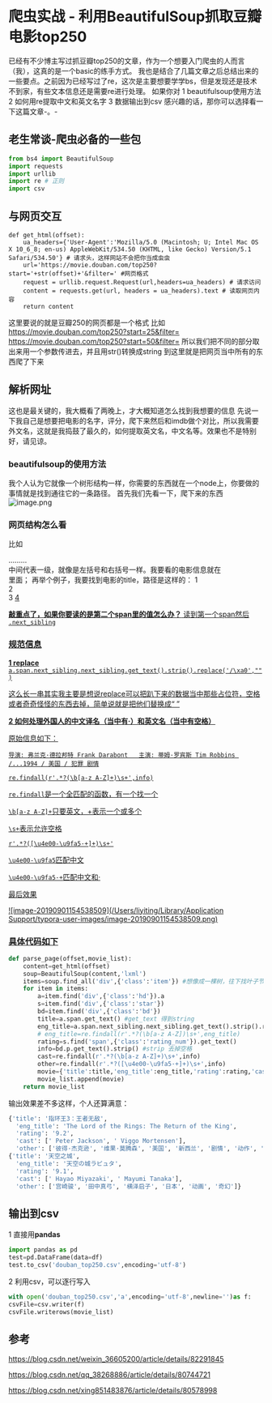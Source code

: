# 爬虫实战 - 利用BeautifulSoup抓取豆瓣电影top250

已经有不少博主写过抓豆瓣top250的文章，作为一个想要入门爬虫的人而言（我），这真的是一个basic的练手方式。
我也是结合了几篇文章之后总结出来的一些要点。之前因为已经写过了re，这次是主要想要学学bs，但是发现还是技术不到家，有些文本信息还是需要re进行处理。
如果你对
1 beautifulsoup使用方法
2 如何用re提取中文和英文名字
3 数据输出到csv
感兴趣的话，那你可以选择看一下这篇文章-。-

## 老生常谈-爬虫必备的一些包

~~~python
from bs4 import BeautifulSoup
import requests
import urllib
import re # 正则
import csv
~~~

## 与网页交互

~~~
def get_html(offset):
    ua_headers={'User-Agent':'Mozilla/5.0 (Macintosh; U; Intel Mac OS X 10_6_8; en-us) AppleWebKit/534.50 (KHTML, like Gecko) Version/5.1 Safari/534.50'} # 请求头，这样网站不会把你当成虫虫
    url='https://movie.douban.com/top250?start='+str(offset)+'&filter=' #网页格式
    request = urllib.request.Request(url,headers=ua_headers) # 请求访问
    content = requests.get(url, headers = ua_headers).text # 读取网页内容
    return content
~~~
这里要说的就是豆瓣250的网页都是一个格式
比如
https://movie.douban.com/top250?start=25&filter=
https://movie.douban.com/top250?start=50&filter=
所以我们把不同的部分取出来用一个参数传进去，并且用str()转换成string
到这里就是把网页当中所有的东西爬了下来

## 解析网址

这也是最关键的，我大概看了两晚上，才大概知道怎么找到我想要的信息
先说一下我自己是想要把电影的名字，评分，爬下来然后和imdb做个对比，所以我需要外文名，这就是我捣鼓了最久的，如何提取英文名，中文名等。效果也不是特别好，请见谅。

###  beautifulsoup的使用方法

我个人认为它就像一个树形结构一样，你需要的东西就在一个node上，你要做的事情就是找到通往它的一条路径。
首先我们先看一下，爬下来的东西
![image.png](https://upload-images.jianshu.io/upload_images/19398691-2791495368f3168d.png?imageMogr2/auto-orient/strip%7CimageView2/2/w/1240)
### 网页结构怎么看
比如<div> ......... </div>中间代表一级，就像是左括号和右括号一样。我要看的电影信息就在<div class='item'>里面；
再举个例子，我要找到电影的title，路径是这样的：
1 <div class='item'> 
2 <div class="hd">
3  <a href="https://movie.douban.com/subject/1292052/" class="">
4 <span class="title">

**敲重点了，如果你要读的是第二个span里的值怎么办？**
读到第一个span然后 `.next_sibling`

### 规范信息
**1 replace**
`a.span.next_sibling.next_sibling.get_text().strip().replace('/\xa0',"")`

这么长一串其实我主要是想说replace可以把趴下来的数据当中那些占位符，空格或者奇奇怪怪的东西去掉，简单说就是把他们替换成“ ”

**2 如何处理外国人的中文译名（当中有·）和英文名（当中有空格）**

原始信息如下：

```
导演: 弗兰克·德拉邦特 Frank Darabont   主演: 蒂姆·罗宾斯 Tim Robbins /...1994 / 美国 / 犯罪 剧情
```

`re.findall(r'.*?(\b[a-z A-Z]+)\s+',info)`

`re.findall`是一个全匹配的函数，有一个找一个

`\b[a-z A-Z]+`只要英文，+表示一个或多个

`\s+`表示允许空格

`r'.*?([\u4e00-\u9fa5·+]+)\s+'` 

`\u4e00-\u9fa5`匹配中文

`\u4e00-\u9fa5·+`匹配中文和·

最后效果

![image-20190901154538509](/Users/liyiting/Library/Application Support/typora-user-images/image-20190901154538509.png)




### 具体代码如下
```python
def parse_page(offset,movie_list):
    content=get_html(offset)
    soup=BeautifulSoup(content,'lxml')
    items=soup.find_all('div',{'class':'item'}) #想像成一棵树，往下找叶子节点
    for item in items:
        a=item.find('div',{'class':'hd'}).a
        s=item.find('div',{'class':'star'})
        bd=item.find('div',{'class':'bd'})
        title=a.span.get_text() #get_text 得到string
        eng_title=a.span.next_sibling.next_sibling.get_text().strip().replace('/\xa0',"")
        # eng_title=re.findall(r'.*?(\b[a-z A-Z])\s+',eng_title)
        rating=s.find('span',{'class':'rating_num'}).get_text()
        info=bd.p.get_text().strip() #strip 去掉空格
        cast=re.findall(r'.*?(\b[a-z A-Z]+)\s+',info)
        other=re.findall(r'.*?([\u4e00-\u9fa5·+]+)\s+',info)
        movie={'title':title,'eng_title':eng_title,'rating':rating,'cast':cast,'other':other}
        movie_list.append(movie)
    return movie_list
```
输出效果差不多这样，个人还算满意：
~~~python
{'title': '指环王3：王者无敌',
  'eng_title': 'The Lord of the Rings: The Return of the King',
  'rating': '9.2',
  'cast': [' Peter Jackson', ' Viggo Mortensen'],
  'other': ['彼得·杰克逊', '维果·莫腾森', '美国', '新西兰', '剧情', '动作', '奇幻']},
{'title': '天空之城',
  'eng_title': '天空の城ラピュタ',
  'rating': '9.1',
  'cast': [' Hayao Miyazaki', ' Mayumi Tanaka'],
  'other': ['宫崎骏', '田中真弓', '横泽启子', '日本', '动画', '奇幻']}
~~~

## 输出到csv

1 直接用**pandas**

~~~python
import pandas as pd
test=pd.DataFrame(data=df)
test.to_csv('douban_top250.csv',encoding='utf-8')
~~~

2 利用csv，可以逐行写入

~~~python
with open('douban_top250.csv','a',encoding='utf-8',newline='')as f:
csvFile=csv.writer(f)
csvFile.writerows(movie_list)
~~~



## 参考

https://blog.csdn.net/weixin_36605200/article/details/82291845

https://blog.csdn.net/qq_38268886/article/details/80744721

https://blog.csdn.net/xing851483876/article/details/80578998


